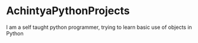 # AchintyaPythonProjects
I am a self taught python programmer, trying to learn basic use of objects in Python

